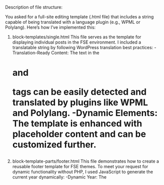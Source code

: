 Description of file structure:

You asked for a full-site editing template (.html file) that includes a string capable of being translated with a language plugin (e.g., WPML or Polylang). Here’s how I’ve implemented this:

1. block-templates/single.html
This file serves as the template for displaying individual posts in the FSE environment. I included a translatable string by following WordPress translation best practices:
-Translation-Ready Content: The text in the <h1> and <p> tags can be easily detected and translated by plugins like WPML and Polylang.
-Dynamic Elements: The template is enhanced with placeholder content and can be customized further.

2. block-template-parts/footer.html
This file demonstrates how to create a reusable footer template for FSE themes. To meet your request for dynamic functionality without PHP, I used JavaScript to generate the current year dynamically:
-Dynamic Year: The <script> dynamically displays the current year in the browser.
-Reusable Template: This block can be included in any template using the wp:template-part block.

3. How Translation Plugins Work with This Code
For strings like "Welcome to My Custom Theme!" and "Contact Us," plugins such as WPML or Polylang can scan the template files and provide translation interfaces. Since the strings are plain text within block HTML, they adhere to WordPress best practices for translation.
